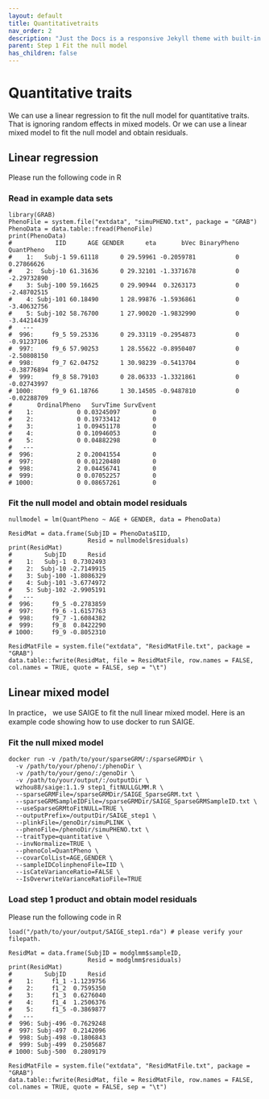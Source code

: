 ```yaml
---
layout: default
title: Quantitativetraits
nav_order: 2
description: "Just the Docs is a responsive Jekyll theme with built-in search that is easily customizable and hosted on GitHub Pages."
parent: Step 1 Fit the null model
has_children: false
---
```


# Quantitative traits

We can use a linear regression to fit the null model for quantitative traits. That is ignoring random effects in mixed models. Or we can use a linear mixed model to fit the null model and obtain residuals.

## Linear regression

Please run the following code in R

### Read in example data sets

```
library(GRAB)
PhenoFile = system.file("extdata", "simuPHENO.txt", package = "GRAB")
PhenoData = data.table::fread(PhenoFile)
print(PhenoData)
#            IID      AGE GENDER      eta       bVec BinaryPheno  QuantPheno 
#    1:   Subj-1 59.61118      0 29.59961 -0.2059781           0  0.27866626
#    2:  Subj-10 61.31636      0 29.32101 -1.3371678           0 -2.29732890
#    3: Subj-100 59.16625      0 29.90944  0.3263173           0 -2.48702515
#    4: Subj-101 60.18490      1 28.99876 -1.5936861           0 -3.40632756
#    5: Subj-102 58.76700      1 27.90020 -1.9832990           0 -3.44214439
#   ---                                                                     
#  996:     f9_5 59.25336      0 29.33119 -0.2954873           0 -0.91237106
#  997:     f9_6 57.90253      1 28.55622 -0.8950407           0 -2.50808150
#  998:     f9_7 62.04752      1 30.98239 -0.5413704           0 -0.38776894
#  999:     f9_8 58.79103      0 28.06333 -1.3321861           0 -0.02743997
# 1000:     f9_9 61.18766      1 30.14505 -0.9487810           0 -0.02288709
#       OrdinalPheno   SurvTime SurvEvent
#    1:            0 0.03245097         0
#    2:            0 0.19733412         0
#    3:            1 0.09451178         0
#    4:            0 0.10946053         0
#    5:            0 0.04882298         0
#   ---                                  
#  996:            2 0.20041554         0
#  997:            0 0.01220480         0
#  998:            2 0.04456741         0
#  999:            0 0.07052257         0
# 1000:            0 0.08657261         0
```

### Fit the null model and obtain model residuals

```
nullmodel = lm(QuantPheno ~ AGE + GENDER, data = PhenoData)

ResidMat = data.frame(SubjID = PhenoData$IID,
                      Resid = nullmodel$residuals)
print(ResidMat)
#         SubjID      Resid
#    1:   Subj-1  0.7302493
#    2:  Subj-10 -2.7149915
#    3: Subj-100 -1.8086329
#    4: Subj-101 -3.6774972
#    5: Subj-102 -2.9905191
#   ---                    
#  996:     f9_5 -0.2783859
#  997:     f9_6 -1.6157763
#  998:     f9_7 -1.6084382
#  999:     f9_8  0.8422290
# 1000:     f9_9 -0.8052310

ResidMatFile = system.file("extdata", "ResidMatFile.txt", package = "GRAB")
data.table::fwrite(ResidMat, file = ResidMatFile, row.names = FALSE, col.names = TRUE, quote = FALSE, sep = "\t")
```

## Linear mixed model

In practice， we use SAIGE to fit the null linear mixed model. Here is an example code showing how to use docker to run SAIGE.

### Fit the null mixed model

```
docker run -v /path/to/your/sparseGRM/:/sparseGRMDir \
  -v /path/to/your/pheno/:/phenoDir \
  -v /path/to/your/geno/:/genoDir \
  -v /path/to/your/output/:/outputDir \
  wzhou88/saige:1.1.9 step1_fitNULLGLMM.R \
  --sparseGRMFile=/sparseGRMDir/SAIGE_SparseGRM.txt \
  --sparseGRMSampleIDFile=/sparseGRMDir/SAIGE_SparseGRMSampleID.txt \
  --useSparseGRMtoFitNULL=TRUE \
  --outputPrefix=/outputDir/SAIGE_step1 \
  --plinkFile=/genoDir/simuPLINK \
  --phenoFile=/phenoDir/simuPHENO.txt \
  --traitType=quantitative \
  --invNormalize=TRUE \
  --phenoCol=QuantPheno \
  --covarColList=AGE,GENDER \
  --sampleIDColinphenoFile=IID \
  --isCateVarianceRatio=FALSE \
  --IsOverwriteVarianceRatioFile=TRUE
```

### Load step 1 product and obtain model residuals

Please run the following code in R

```
load("/path/to/your/output/SAIGE_step1.rda") # please verify your filepath.

ResidMat = data.frame(SubjID = modglmm$sampleID,
                      Resid = modglmm$residuals)
print(ResidMat)
#         SubjID      Resid
#    1:     f1_1 -1.1239756
#    2:     f1_2  0.7595350
#    3:     f1_3  0.6276040
#    4:     f1_4  1.2506376
#    5:     f1_5 -0.3869877
#   ---
#  996: Subj-496 -0.7629248
#  997: Subj-497  0.2142096
#  998: Subj-498 -0.1806843
#  999: Subj-499  0.2505687
# 1000: Subj-500  0.2809179

ResidMatFile = system.file("extdata", "ResidMatFile.txt", package = "GRAB")
data.table::fwrite(ResidMat, file = ResidMatFile, row.names = FALSE, col.names = TRUE, quote = FALSE, sep = "\t")
```





